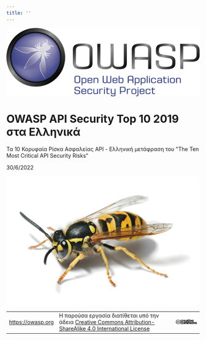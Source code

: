 ```yaml
---
title: ''
---
```


![OWASP LOGO](images/owasp-logo.png)

# OWASP API Security Top 10 2019 στα Ελληνικά

Τα 10 Κορυφαία Ρίσκα Ασφαλείας API - Ελληνική μετάφραση του "The Ten Most Critical API Security Risks"

30/6/2022

![WASP Logo URL TBA](images/front-wasp.png)

| | | |
| - | - | - |
| https://owasp.org | Η παρούσα εργασία διατίθεται υπό την άδεια [Creative Commons Attribution-ShareAlike 4.0 International License][1] | ![Creative Commons License Logo](images/front-cc.png) |

[1]: http://creativecommons.org/licenses/by-sa/4.0/
